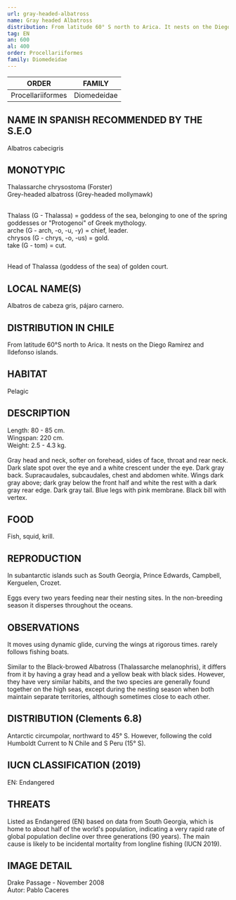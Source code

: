 ```yaml
---
url: gray-headed-albatross
name: Gray headed Albatross
distribution: From latitude 60° S north to Arica. It nests on the Diego Ramírez and Ildefonso islands.
tag: EN
an: 600
al: 400
order: Procellariiformes
family: Diomedeidae
---
```


| ORDER             | FAMILY      |
| ----------------- | ----------- |
| Procellariiformes | Diomedeidae |

## NAME IN SPANISH RECOMMENDED BY THE S.E.O

Albatros cabecigris

## MONOTYPIC

Thalassarche chrysostoma (Forster)<br>
Grey-headed albatross (Grey-headed mollymawk)<br><br>

Thalass (G - Thalassa) = goddess of the sea, belonging to one of the spring goddesses or "Protogenoi" of Greek mythology.<br>
arche (G - arch, -o, -u, -y) = chief, leader.<br>
chrysos (G - chrys, -o, -us) = gold.<br>
take (G - tom) = cut.<br><br>

Head of Thalassa (goddess of the sea) of golden court.

## LOCAL NAME(S)

Albatros de cabeza gris, pájaro carnero.

## DISTRIBUTION IN CHILE

From latitude 60°S north to Arica. It nests on the Diego Ramírez and Ildefonso islands.

## HABITAT

Pelagic

## DESCRIPTION

Length: 80 - 85 cm.<br>
Wingspan: 220 cm.<br>
Weight: 2.5 - 4.3 kg.<br><br>
Gray head and neck, softer on forehead, sides of face, throat and rear neck. Dark slate spot over the eye and a white crescent under the eye. Dark gray back. Supracaudales, subcaudales, chest and abdomen white. Wings dark gray above; dark gray below the front half and white the rest with a dark gray rear edge. Dark gray tail. Blue legs with pink membrane. Black bill with vertex.

## FOOD

Fish, squid, krill.

## REPRODUCTION

In subantarctic islands such as South Georgia, Prince Edwards, Campbell, Kerguelen, Crozet.<br><br>
Eggs every two years feeding near their nesting sites. In the non-breeding season it disperses throughout the oceans.

## OBSERVATIONS

It moves using dynamic glide, curving the wings at rigorous times. rarely follows fishing boats.<br><br>
Similar to the Black-browed Albatross (Thalassarche melanophris), it differs from it by having a gray head and a yellow beak with black sides. However, they have very similar habits, and the two species are generally found together on the high seas, except during the nesting season when both maintain separate territories, although sometimes close to each other.

## DISTRIBUTION (Clements 6.8)

Antarctic circumpolar, northward to 45° S. However, following the cold Humboldt Current to N Chile and S Peru (15° S).

## IUCN CLASSIFICATION (2019)

EN: Endangered

## THREATS

Listed as Endangered (EN) based on data from South Georgia, which is home to about half of the world's population, indicating a very rapid rate of global population decline over three generations (90 years). The main cause is likely to be incidental mortality from longline fishing (IUCN 2019).

## IMAGE DETAIL

Drake Passage - November 2008<br>
Autor: Pablo Caceres
